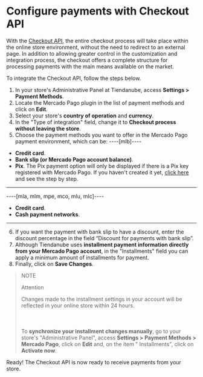 # Configure payments with Checkout API

With the [Checkout API](/developers/en/docs/checkout-pro/landing), the entire checkout process will take place within the online store environment, without the need to redirect to an external page. In addition to allowing greater control in the customization and integration process, the checkout offers a complete structure for processing payments with the main means available on the market.

To integrate the Checkout API, follow the steps below.

1. In your store's Administrative Panel at Tiendanube, access **Settings > Payment Methods**.
2. Locate the Mercado Pago plugin in the list of payment methods and click on **Edit**.
3. Select your store's **country of operation** and **currency**.
4. In the "Type of integration" field, change it to **Checkout process without leaving the store**.
5. Choose the payment methods you want to offer in the Mercado Pago payment environment, which can be:
  ----[mlb]----
  * **Credit card**.
  * **Bank slip (or Mercado Pago account balance)**.
  * **Pix**. The Pix payment option will only be displayed if there is a Pix key registered with Mercado Pago. If you haven't created it yet, [click here](https://www.youtube.com/watch?v=60tApKYVnkA) and see the step by step.
  ------------
----[mla, mlm, mpe, mco, mlu, mlc]----
  * **Credit card**.
  * **Cash payment networks**.
   ------------
6. If you want the payment with bank slip to have a discount, enter the discount percentage in the field “Discount for payments with bank slip”.
7. Although Tiendanube uses **installment payment information directly from your Mercado Pago account**, in the "Installments" field you can apply a minimum amount of installments for payment.
8. Finally, click on **Save Changes**.

> NOTE
>
> Attention
>
> Changes made to the installment settings in your account will be reflected in your online store within 24 hours. <br/></br>
> <br/></br>
> To **synchronize your installment changes manually**, go to your store's "Administrative Panel", access **Settings > Payment Methods > Mercado Pago**, click on **Edit** and, on the item " Installments", click on **Activate now**.

Ready! The Checkout API is now ready to receive payments from your store.